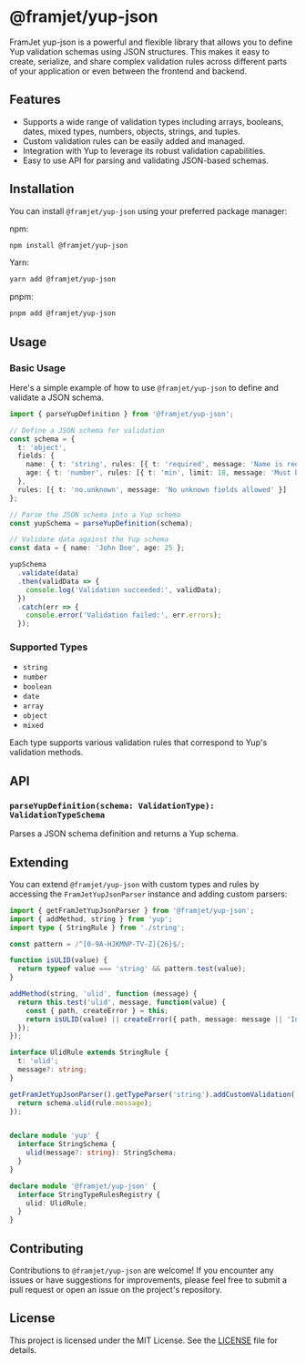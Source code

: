 # @framjet/yup-json

FramJet yup-json is a powerful and flexible library that allows you to define Yup validation schemas using JSON structures. This makes it easy to create, serialize, and share complex validation rules across different parts of your application or even between the frontend and backend.

## Features

- Supports a wide range of validation types including arrays, booleans, dates, mixed types, numbers, objects, strings, and tuples.
- Custom validation rules can be easily added and managed.
- Integration with Yup to leverage its robust validation capabilities.
- Easy to use API for parsing and validating JSON-based schemas.

## Installation

You can install `@framjet/yup-json` using your preferred package manager:

npm:
```bash
npm install @framjet/yup-json
```

Yarn:
```bash
yarn add @framjet/yup-json
```

pnpm:
```bash
pnpm add @framjet/yup-json
```

## Usage


### Basic Usage

Here's a simple example of how to use `@framjet/yup-json` to define and validate a JSON schema.

```typescript
import { parseYupDefinition } from '@framjet/yup-json';

// Define a JSON schema for validation
const schema = {
  t: 'object',
  fields: {
    name: { t: 'string', rules: [{ t: 'required', message: 'Name is required' }] },
    age: { t: 'number', rules: [{ t: 'min', limit: 18, message: 'Must be at least 18 years old' }] },
  },
  rules: [{ t: 'no.unknown', message: 'No unknown fields allowed' }]
};

// Parse the JSON schema into a Yup schema
const yupSchema = parseYupDefinition(schema);

// Validate data against the Yup schema
const data = { name: 'John Doe', age: 25 };

yupSchema
  .validate(data)
  .then(validData => {
    console.log('Validation succeeded:', validData);
  })
  .catch(err => {
    console.error('Validation failed:', err.errors);
  });
```

### Supported Types

- `string`
- `number`
- `boolean`
- `date`
- `array`
- `object`
- `mixed`

Each type supports various validation rules that correspond to Yup's validation methods.

## API

### `parseYupDefinition(schema: ValidationType): ValidationTypeSchema`

Parses a JSON schema definition and returns a Yup schema.

## Extending

You can extend `@framjet/yup-json` with custom types and rules by accessing the `FramJetYupJsonParser` instance and adding custom parsers:

```typescript
import { getFramJetYupJsonParser } from '@framjet/yup-json';
import { addMethod, string } from 'yup';
import type { StringRule } from './string';

const pattern = /^[0-9A-HJKMNP-TV-Z]{26}$/;

function isULID(value) {
  return typeof value === 'string' && pattern.test(value);
}

addMethod(string, 'ulid', function (message) {
  return this.test('ulid', message, function(value) {
    const { path, createError } = this;
    return isULID(value) || createError({ path, message: message || 'Invalid ULID' });
  });
});

interface UlidRule extends StringRule {
  t: 'ulid';
  message?: string;
}

getFramJetYupJsonParser().getTypeParser('string').addCustomValidation('ulid', (rule: UlidRule, schema: StringSchema) => {
  return schema.ulid(rule.message);
});


declare module 'yup' {
  interface StringSchema {
    ulid(message?: string): StringSchema;
  }
}

declare module '@framjet/yup-json' {
  interface StringTypeRulesRegistry {
    ulid: UlidRule;
  }
}
```

## Contributing

Contributions to `@framjet/yup-json` are welcome! If you encounter any issues or have suggestions for improvements, please feel free to submit a pull request or open an issue on the project's repository.

## License
This project is licensed under the MIT License. See the [LICENSE](./LICENSE) file for details.
